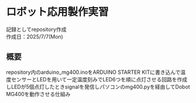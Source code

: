 # ロボット応用製作実習  
記録としてrepository作成  
作成日：2025/7/7(Mon)  
## 概要  
repository内のarduino_mg400.inoをARDUINO STARTER KITに書き込んで温度センサーとLEDを用いて一定温度刻みでLED6つを順に点灯させる回路を作成しLEDが5個点灯したときsignalを発信しパソコンのmg400.pyを経由してDobot MG400を動作させる仕組み